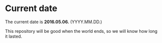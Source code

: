 # Current date

The current date is **2016.05.06.** (YYYY.MM.DD.)

This repository will be good when the world ends, so we will know how long it lasted.